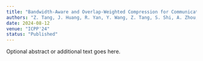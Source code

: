 ```yaml
---
title: "Bandwidth-Aware and Overlap-Weighted Compression for Communication-Efficient Federated Learning"
authors: "Z. Tang, J. Huang, R. Yan, Y. Wang, Z. Tang, S. Shi, A. Zhou, X. Chu"
date: 2024-08-12
venue: "ICPP'24"
status: "Published"
---
```

Optional abstract or additional text goes here.
